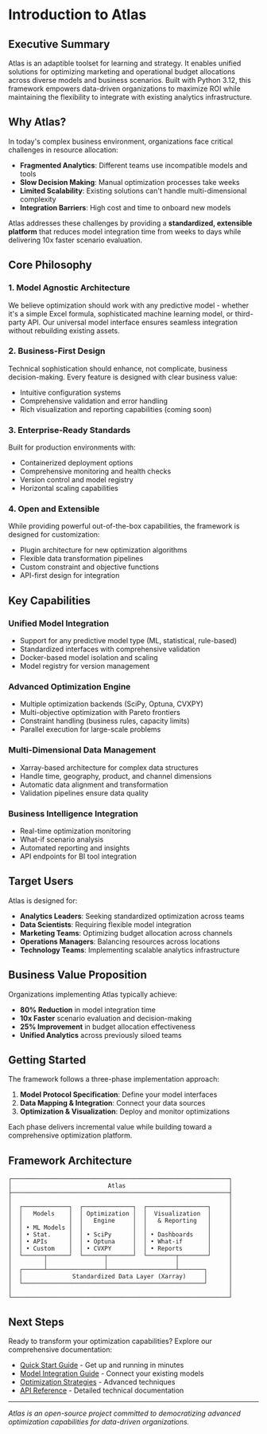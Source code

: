 # Introduction to Atlas

## Executive Summary

Atlas is an adaptible toolset for learning and strategy. It enables unified solutions for optimizing marketing and operational budget allocations across diverse models and business scenarios. Built with Python 3.12, this framework empowers data-driven organizations to maximize ROI while maintaining the flexibility to integrate with existing analytics infrastructure.

## Why Atlas?

In today's complex business environment, organizations face critical challenges in resource allocation:

- **Fragmented Analytics**: Different teams use incompatible models and tools
- **Slow Decision Making**: Manual optimization processes take weeks
- **Limited Scalability**: Existing solutions can't handle multi-dimensional complexity
- **Integration Barriers**: High cost and time to onboard new models

Atlas addresses these challenges by providing a **standardized, extensible platform** that reduces model integration time from weeks to days while delivering 10x faster scenario evaluation.

## Core Philosophy

### 1. **Model Agnostic Architecture**
We believe optimization should work with any predictive model - whether it's a simple Excel formula, sophisticated machine learning model, or third-party API. Our universal model interface ensures seamless integration without rebuilding existing assets.

### 2. **Business-First Design**
Technical sophistication should enhance, not complicate, business decision-making. Every feature is designed with clear business value:
- Intuitive configuration systems
- Comprehensive validation and error handling
- Rich visualization and reporting capabilities (coming soon)

### 3. **Enterprise-Ready Standards**
Built for production environments with:
- Containerized deployment options
- Comprehensive monitoring and health checks
- Version control and model registry
- Horizontal scaling capabilities

### 4. **Open and Extensible**
While providing powerful out-of-the-box capabilities, the framework is designed for customization:
- Plugin architecture for new optimization algorithms
- Flexible data transformation pipelines
- Custom constraint and objective functions
- API-first design for integration

## Key Capabilities

### **Unified Model Integration**
- Support for any predictive model type (ML, statistical, rule-based)
- Standardized interfaces with comprehensive validation
- Docker-based model isolation and scaling
- Model registry for version management

### **Advanced Optimization Engine**
- Multiple optimization backends (SciPy, Optuna, CVXPY)
- Multi-objective optimization with Pareto frontiers
- Constraint handling (business rules, capacity limits)
- Parallel execution for large-scale problems

### **Multi-Dimensional Data Management**
- Xarray-based architecture for complex data structures
- Handle time, geography, product, and channel dimensions
- Automatic data alignment and transformation
- Validation pipelines ensure data quality

### **Business Intelligence Integration**
- Real-time optimization monitoring
- What-if scenario analysis
- Automated reporting and insights
- API endpoints for BI tool integration

## Target Users

Atlas is designed for:

- **Analytics Leaders**: Seeking standardized optimization across teams
- **Data Scientists**: Requiring flexible model integration
- **Marketing Teams**: Optimizing budget allocation across channels
- **Operations Managers**: Balancing resources across locations
- **Technology Teams**: Implementing scalable analytics infrastructure

## Business Value Proposition

Organizations implementing Atlas typically achieve:

- **80% Reduction** in model integration time
- **10x Faster** scenario evaluation and decision-making
- **25% Improvement** in budget allocation effectiveness
- **Unified Analytics** across previously siloed teams

## Getting Started

The framework follows a three-phase implementation approach:

1. **Model Protocol Specification**: Define your model interfaces
2. **Data Mapping & Integration**: Connect your data sources
3. **Optimization & Visualization**: Deploy and monitor optimizations

Each phase delivers incremental value while building toward a comprehensive optimization platform.

## Framework Architecture

```
┌─────────────────────────────────────────────────────────────┐
│                           Atlas                             │
├─────────────────────────────────────────────────────────────┤
│                                                             │
│  ┌─────────────┐  ┌──────────────┐  ┌─────────────────┐     │
│  │   Models    │  │ Optimization │  │  Visualization  │     │
│  │             │  │   Engine     │  │   & Reporting   │     │
│  │ • ML Models │  │              │  │                 │     │
│  │ • Stat.     │  │ • SciPy      │  │ • Dashboards    │     │
│  │ • APIs      │  │ • Optuna     │  │ • What-if       │     │
│  │ • Custom    │  │ • CVXPY      │  │ • Reports       │     │
│  └──────┬──────┘  └──────┬───────┘  └────────┬────────┘     │
│         │                │                   │              │
│  ┌──────┴────────────────┴───────────────────┴───────┐      │
│  │              Standardized Data Layer (Xarray)     │      │
│  └───────────────────────────────────────────────────┘      │
│                                                             │
└─────────────────────────────────────────────────────────────┘
```


## Next Steps

Ready to transform your optimization capabilities? Explore our comprehensive documentation:

- [Quick Start Guide](quickstart.md) - Get up and running in minutes
- [Model Integration Guide](guides/model_integration.md) - Connect your existing models
- [Optimization Strategies](guides/model_integration.md) - Advanced techniques
- [API Reference](api/index.md) - Detailed technical documentation

---

*Atlas is an open-source project committed to democratizing advanced optimization capabilities for data-driven organizations.*